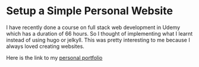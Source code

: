
# Setup a Simple Personal Website

I have recently done a course on full stack web development in Udemy which has a duration of 66 hours. So I thought of implementing what I learnt instead of using hugo or jelkyll. This was pretty interesting to me because I always loved creating websites.

Here is the link to my [personal portfolio]()